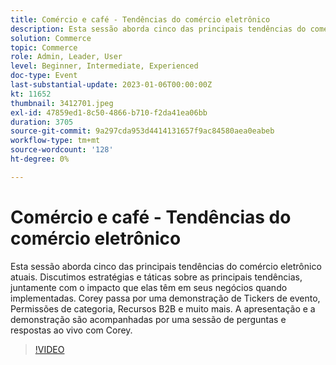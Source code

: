 ```yaml
---
title: Comércio e café - Tendências do comércio eletrônico
description: Esta sessão aborda cinco das principais tendências do comércio eletrônico atuais. Discutimos estratégias e táticas sobre as principais tendências, juntamente com o impacto que elas têm em seus negócios quando implementadas. Corey passa por uma demonstração de Tickers de evento, Permissões de categoria, Recursos B2B e muito mais. A apresentação e a demonstração são acompanhadas por uma sessão de perguntas e respostas ao vivo com Corey.
solution: Commerce
topic: Commerce
role: Admin, Leader, User
level: Beginner, Intermediate, Experienced
doc-type: Event
last-substantial-update: 2023-01-06T00:00:00Z
kt: 11652
thumbnail: 3412701.jpeg
exl-id: 47859ed1-8c50-4866-b710-f2da41ea06bb
duration: 3705
source-git-commit: 9a297cda953d4414131657f9ac84580aea0eabeb
workflow-type: tm+mt
source-wordcount: '128'
ht-degree: 0%

---
```


# Comércio e café - Tendências do comércio eletrônico

Esta sessão aborda cinco das principais tendências do comércio eletrônico atuais. Discutimos estratégias e táticas sobre as principais tendências, juntamente com o impacto que elas têm em seus negócios quando implementadas. Corey passa por uma demonstração de Tickers de evento, Permissões de categoria, Recursos B2B e muito mais. A apresentação e a demonstração são acompanhadas por uma sessão de perguntas e respostas ao vivo com Corey.

>[!VIDEO](https://video.tv.adobe.com/v/3412701/?quality=12&learn=on)
